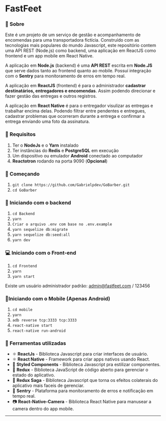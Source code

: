 # FastFeet

### 📜 Sobre
Este é um projeto de um serviço de gestão e acompanhamento de encomendas para uma transportadora fictícia. Construído com as tecnologias mais populares do mundo Javascript, este repositório contem uma API REST (Node.js) como backend, uma aplicação em ReactJS como frontend e um app mobile em React Native.

A aplicação em **Node.js** (backend) é uma **API REST** escrita em **Node.JS** que serve dados tanto ao frontend quanto ao mobile. Possuí integração com o **Sentry** para monitoramento de erros em tempo real.

A aplicação em **ReactJS** (frontend) é para o administrador **cadastrar destinatários, entregadores e encomendas**. Assim podendo direcionar e fazer gestão das entregas e outros registros.

A aplicação em **React Native** é para o entregador visulizar as entregas e trabalhar encima delas. Podendo filtrar entre pendentes e entregues, cadastrar problemas que ocorreram durante a entrega e confirmar a entrega enviando uma foto da assinatura.

### 🔽 Requisitos
1. Ter o **NodeJs** e o **Yarn** instalado
2. Ter instâncias do **Redis** e **PostgreSQL** em execução
3. Um dispositivo ou emulador **Android** conectado ao computador
4. **Reactotron** rodando na porta 9090 (**Opcional**)

### :rocket: Começando
1. ``git clone https://github.com/Gabrielpdev/GoBarber.git``
2. ``cd GoBarber``

### :rocket: Iniciando com o backend
1. ``cd Backend``
2. ``yarn``
3. ``Criar o arquivo .env com base no .env.example``
4. ``yarn sequelize db:migrate``
5. ``yarn sequelize db:seed:all``
6. ``yarn dev``

### 💻 Iniciando com o Front-end 
1. ``cd Frontend``
2. ``yarn``
3. ``yarn start``

Existe um usuário administrador padrão: admin@fastfeet.com / 123456

### 📱Iniciando com o Mobile (Apenas Android)
1. ``cd mobile``
2. ``yarn``
3. ``adb reverse tcp:3333 tcp:3333``
4. ``react-native start``
5. ``react-native run-android``

### 🧰  Ferramentas utilizadas
- ⚛️ **ReactJs** - Biblioteca Javascript para criar interfaces de usuário.
- ⚛️ **React Native** - Framework para criar apps nativos usando React.
- 💅 **Styled Components** - Biblioteca Javascript pra estilizar componentes.
- 🔁 **Redux** - Biblioteca JavaScript de código aberto para gerenciar o estado do aplicativo.
- 🔂 **Redux Saga** - Biblioteca Javascript que torna os efeitos colaterais do aplicativo mais faceis de gerenciar.
- 📛 **Sentry** - Plataforma para monitoramento de erros e notificação em tempo real.
- 📷 **React-Native-Camera** - Biblioteca React Native para manusear a camera dentro do app mobile. 

<hr>
